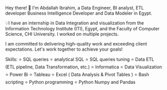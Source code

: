 Hey there! 👋 I'm Abdallah Ibrahim, a Data Engineer, BI analyst, ETL developer Business Intelligence Developer and Data Modeler in Egypt.

💡I have an internship in Data Integration and visualization from the Information Technology Institute (ITI), Egypt, and the Faculty of Computer Science, CHI University.
I worked on multiple projects.

 
I am committed to delivering high-quality work and exceeding client expectations. Let's work together to achieve your goals!

Skills:
⭐ SQL queries
⭐ analytical SQL
⭐ SQL queries tuning
⭐ Data ETL (ETL pipeline, Data Transformation, etc.)
⭐ Informatica
⭐ Data Visualization
⭐ Power Bi
⭐ Tableau
⭐ Excel ( Data Analysis & Pivot Tables )
⭐ Bash scripting
⭐ Python programming
⭐ Python Numpy and Pandas
